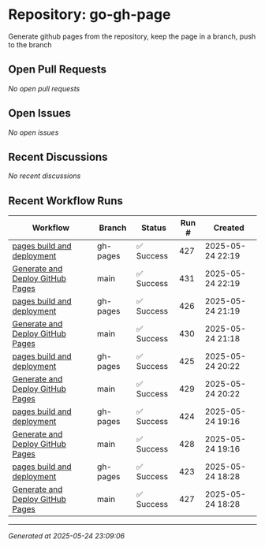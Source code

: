 # Repository: go-gh-page

Generate github pages from the repository, keep the page in a branch, push to the branch

## Open Pull Requests


*No open pull requests*


## Open Issues


*No open issues*


## Recent Discussions


*No recent discussions*


## Recent Workflow Runs


| Workflow | Branch | Status | Run # | Created |
|----------|--------|--------|-------|---------|
| [pages build and deployment](https://github.com/go-i2p/go-gh-page/actions/runs/15231498537) | gh-pages | ✅ Success | 427 | 2025-05-24 22:19 |
| [Generate and Deploy GitHub Pages](https://github.com/go-i2p/go-gh-page/actions/runs/15231496980) | main | ✅ Success | 431 | 2025-05-24 22:19 |
| [pages build and deployment](https://github.com/go-i2p/go-gh-page/actions/runs/15231068498) | gh-pages | ✅ Success | 426 | 2025-05-24 21:19 |
| [Generate and Deploy GitHub Pages](https://github.com/go-i2p/go-gh-page/actions/runs/15231066016) | main | ✅ Success | 430 | 2025-05-24 21:18 |
| [pages build and deployment](https://github.com/go-i2p/go-gh-page/actions/runs/15230658254) | gh-pages | ✅ Success | 425 | 2025-05-24 20:22 |
| [Generate and Deploy GitHub Pages](https://github.com/go-i2p/go-gh-page/actions/runs/15230655125) | main | ✅ Success | 429 | 2025-05-24 20:22 |
| [pages build and deployment](https://github.com/go-i2p/go-gh-page/actions/runs/15230198990) | gh-pages | ✅ Success | 424 | 2025-05-24 19:16 |
| [Generate and Deploy GitHub Pages](https://github.com/go-i2p/go-gh-page/actions/runs/15230196188) | main | ✅ Success | 428 | 2025-05-24 19:16 |
| [pages build and deployment](https://github.com/go-i2p/go-gh-page/actions/runs/15229845582) | gh-pages | ✅ Success | 423 | 2025-05-24 18:28 |
| [Generate and Deploy GitHub Pages](https://github.com/go-i2p/go-gh-page/actions/runs/15229842556) | main | ✅ Success | 427 | 2025-05-24 18:28 |



---
*Generated at 2025-05-24 23:09:06*

